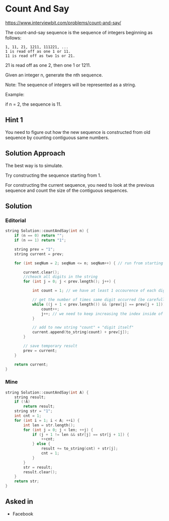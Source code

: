 # Count And Say

https://www.interviewbit.com/problems/count-and-say/

The count-and-say sequence is the sequence of integers beginning as follows:
```
1, 11, 21, 1211, 111221, ...
1 is read off as one 1 or 11.
11 is read off as two 1s or 21.
```

21 is read off as one 2, then one 1 or 1211.

Given an integer n, generate the nth sequence.

Note: The sequence of integers will be represented as a string.

Example:

if n = 2, the sequence is 11.

## Hint 1

You need to figure out how the new sequence is constructed from old sequence by counting contiguous same numbers.

## Solution Approach

The best way is to simulate.

Try constructing the sequence starting from 1.

For constructing the current sequence, you need to look at the previous sequence and count the size of the contiguous sequences.

## Solution

### Editorial
```cpp
string Solution::countAndSay(int n) {
    if (n == 0) return "";
    if (n == 1) return "1";

    string prev = "1";
    string current = prev;

    for (int seqNum = 2; seqNum <= n; seqNum++) { // run from starting to generate second string

        current.clear();
        //cheack all digits in the string
        for (int j = 0; j < prev.length(); j++) {

            int count = 1; // we have at least 1 occourence of each digit

            // get the number of times same digit occurred (be carefull with the end of the string)
            while ((j + 1 < prev.length()) && (prev[j] == prev[j + 1])) {
                count++;
                j++; // we need to keep increasing the index inside of the string
            }

            // add to new string "count" + "digit itself"
            current.append(to_string(count) + prev[j]);
        }

        // save temporary result
        prev = current;
    }

    return current;
}

```

### Mine
```cpp
string Solution::countAndSay(int A) {
    string result;
    if (!A)
        return result;
    string str = "1";
    int cnt = 1;
    for (int i = 1; i < A; ++i) {
        int len = str.length();
        for (int j = 0; j < len; ++j) {
            if (j + 1 != len && str[j] == str[j + 1]) {
                ++cnt;
            } else {
                result += to_string(cnt) + str[j];
                cnt = 1;
            }
        }
        str = result;
        result.clear();
    }
    return str;
}

```

## Asked in
* Facebook
